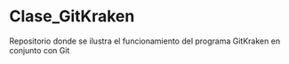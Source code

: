 # Clase_GitKraken
Repositorio donde se ilustra el funcionamiento del programa GitKraken en conjunto con Git
